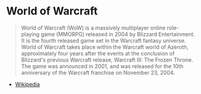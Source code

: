 # World of Warcraft

> World of Warcraft (WoW) is a massively multiplayer online role-playing game (MMORPG)
> released in 2004 by Blizzard Entertainment. It is the fourth released game set in the Warcraft fantasy universe.
> World of Warcraft takes place within the Warcraft world of Azeroth,
> approximately four years after the events at the conclusion of Blizzard's previous Warcraft release,
> Warcraft III: The Frozen Throne.
> The game was announced in 2001, and was released for the 10th anniversary of the Warcraft franchise on November 23, 2004.

- [Wikipedia](https://en.wikipedia.org/wiki/World_of_Warcraft)
